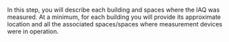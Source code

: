 In this step, you will describe each building and spaces where the IAQ was measured. At a minimum, for each building you will provide its approximate location and all the associated spaces/spaces where measurement devices were in operation.